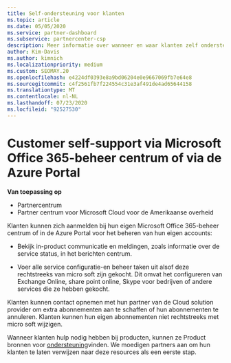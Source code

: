 ```yaml
---
title: Self-ondersteuning voor klanten
ms.topic: article
ms.date: 05/05/2020
ms.service: partner-dashboard
ms.subservice: partnercenter-csp
description: Meer informatie over wanneer en waar klanten zelf ondersteuning kunnen uitvoeren om hun eigen accounts te beheren en wanneer ze contact opnemen met hun partner van de Cloud solution provider.
author: Kim-Davis
ms.author: kimnich
ms.localizationpriority: medium
ms.custom: SEOMAY.20
ms.openlocfilehash: e4224df0393e8a9bd06204e0e9667069fb7e64e8
ms.sourcegitcommit: c4f2561fb7f224554c31e3af491de4ad65644158
ms.translationtype: MT
ms.contentlocale: nl-NL
ms.lasthandoff: 07/23/2020
ms.locfileid: "92527530"
---
```

# <a name="customer-self-support-through-microsoft-office-365-admin-center-or-through-the-azure-portal"></a>Customer self-support via Microsoft Office 365-beheer centrum of via de Azure Portal

**Van toepassing op**

-  Partnercentrum
-  Partner centrum voor Microsoft Cloud voor de Amerikaanse overheid

Klanten kunnen zich aanmelden bij hun eigen Microsoft Office 365-beheer centrum of in de Azure Portal voor het beheren van hun eigen accounts:

-   Bekijk in-product communicatie en meldingen, zoals informatie over de service status, in het berichten centrum.

-   Voer alle service configuratie-en beheer taken uit alsof deze rechtstreeks van micro soft zijn gekocht. Dit omvat het configureren van Exchange Online, share point online, Skype voor bedrijven of andere services die ze hebben gekocht.

Klanten kunnen contact opnemen met hun partner van de Cloud solution provider om extra abonnementen aan te schaffen of hun abonnementen te annuleren. Klanten kunnen hun eigen abonnementen niet rechtstreeks met micro soft wijzigen.

Wanneer klanten hulp nodig hebben bij producten, kunnen ze Product bronnen voor [ondersteuning](https://partnercenter.microsoft.com/partner/support)vinden. We moedigen partners aan om hun klanten te laten verwijzen naar deze resources als een eerste stap.

 

 



